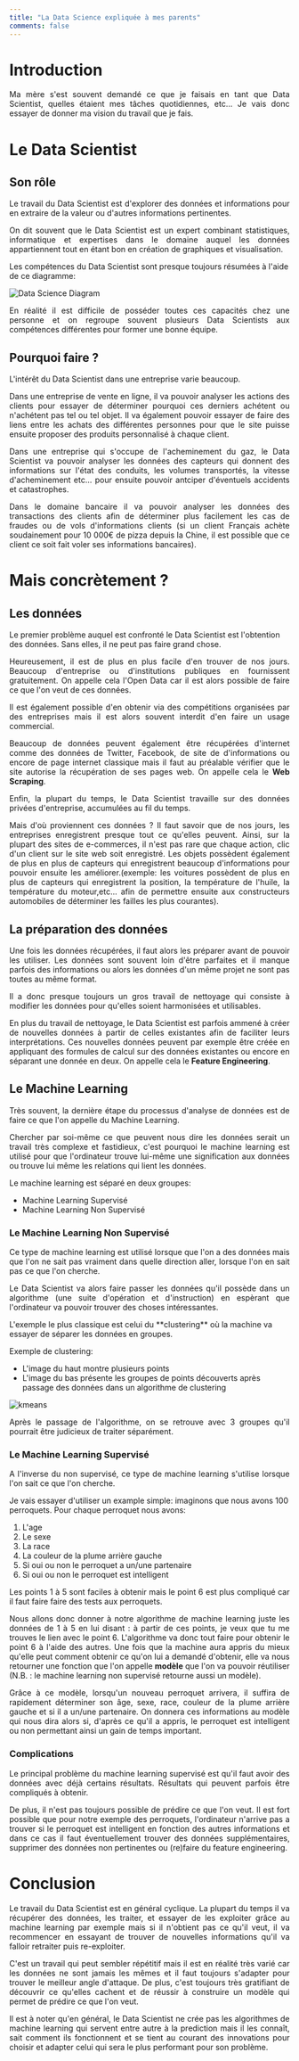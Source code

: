 ```yaml
---
title: "La Data Science expliquée à mes parents"
comments: false
---
```


# Introduction

<p align="justify">Ma mère s'est souvent demandé ce que je faisais en tant que Data Scientist, quelles étaient mes tâches quotidiennes, etc... Je vais donc essayer de donner ma vision du travail que je fais.</p>


# Le Data Scientist

## Son rôle
<p align="justify">Le travail du Data Scientist est d'explorer des données et informations pour en extraire de la valeur ou d'autres informations pertinentes.</p>
<p align="justify">On dit souvent que le Data Scientist est un expert combinant statistiques, informatique et expertises dans le domaine auquel les données appartiennent tout en étant bon en création de graphiques et visualisation.</p>

Les compétences du Data Scientist sont presque toujours résumées à l'aide de ce diagramme:

![Data Science Diagram]({{site.baseurl}}/assets/Data_Science_VD.png)

<p align="justify">En réalité il est difficile de posséder toutes ces capacités chez une personne et on regroupe souvent plusieurs Data Scientists aux compétences différentes pour former une bonne équipe.</p>


## Pourquoi faire ?
L'intérêt du Data Scientist dans une entreprise varie beaucoup.

<p align="justify">Dans une entreprise de vente en ligne, il va pouvoir analyser les actions des clients pour essayer de déterminer pourquoi ces derniers achétent ou n'achétent pas tel ou tel objet. Il va également pouvoir essayer de faire des liens entre les achats des différentes personnes pour que le site puisse ensuite proposer des produits personnalisé à chaque client.</p>

<p align="justify">Dans une entreprise qui s'occupe de l'acheminement du gaz, le Data Scientist va pouvoir analyser les données des capteurs qui donnent des informations sur l'état des conduits, les volumes transportés, la vitesse d'acheminement etc... pour ensuite pouvoir antciper d'éventuels accidents et catastrophes.</p>

<p align="justify">Dans le domaine bancaire il va pouvoir analyser les données des transactions des clients afin de déterminer plus facilement les cas de fraudes ou de vols d'informations clients (si un client Français achète soudainement pour 10 000€ de pizza depuis la Chine, il est possible que ce client ce soit fait voler ses informations bancaires).
</p>

# Mais concrètement ?

## Les données
Le premier problème auquel est confronté le Data Scientist est l'obtention des données. Sans elles, il ne peut pas faire grand chose.
<p align="justify">Heureusement, il est de plus en plus facile d'en trouver de nos jours. Beaucoup d'entreprise ou d'institutions publiques en fournissent gratuitement. On appelle cela l'Open Data car il est alors possible de faire ce que l'on veut de ces données.</p>

<p align="justify">Il est également possible d'en obtenir via des compétitions organisées par des entreprises mais il est alors souvent interdit d'en faire un usage commercial.</p>

<p align="justify">Beaucoup de données peuvent également être récupérées d'internet comme des données de Twitter, Facebook, de site de d'informations ou encore de page internet classique mais il faut au préalable vérifier que le site autorise la récupération de ses pages web. On appelle cela le <b>Web Scraping</b>.</p>

<p align="justify">Enfin, la plupart du temps, le Data Scientist travaille sur des données privées d'entreprise, accumulées au fil du temps.</p>

<p align="justify">Mais d'où proviennent ces données ? Il faut savoir que de nos jours, les entreprises enregistrent presque tout ce qu'elles peuvent. Ainsi, sur la plupart des sites de e-commerces, il n'est pas rare que chaque action, clic d'un client sur le site web soit enregistré. Les objets possèdent également de plus en plus de capteurs qui enregistrent beaucoup d'informations pour pouvoir ensuite les améliorer.(exemple: les voitures possèdent de plus en plus de capteurs qui enregistrent la position, la température de l'huile, la température du moteur,etc... afin de permettre ensuite aux constructeurs automobiles de déterminer les failles les plus courantes).</p>


## La préparation des données
<p align="justify">Une fois les données récupérées, il faut alors les préparer avant de pouvoir les utiliser. Les données sont souvent loin d'être parfaites et il manque parfois des informations ou alors les données d'un même projet ne sont pas toutes au même format.</p>
<p align="justify">Il a donc presque toujours un gros travail de nettoyage qui consiste à modifier les données pour qu'elles soient harmonisées et utilisables. </p>

<p align="justify">En plus du travail de nettoyage, le Data Scientist est parfois ammené à créer de nouvelles données à partir de celles existantes afin de faciliter leurs interprétations. Ces nouvelles données peuvent par exemple être créée en appliquant des formules de calcul sur des données existantes ou encore en séparant une donnée en deux. On appelle cela le <b>Feature Engineering</b>.</p> 


## Le Machine Learning
<p align="justify">Très souvent, la dernière étape du processus d'analyse de données est de faire ce que l'on appelle du Machine Learning.</p>
<p align="justify">Chercher par soi-même ce que peuvent nous dire les données serait un travail très complexe et fastidieux, c'est pourquoi le machine learning est utilisé pour que l'ordinateur trouve lui-même une signification aux données ou trouve lui même les relations qui lient les données.</p>

Le machine learning est séparé en deux groupes:

- Machine Learning Supervisé
- Machine Learning Non Supervisé

### Le Machine Learning Non Supervisé
<p align="justify">Ce type de machine learning est utilisé lorsque que l'on a des données mais que l'on ne sait pas vraiment dans quelle direction aller, lorsque l'on en sait pas ce que l'on cherche.</p>
<p align="justify">Le Data Scientist va alors faire passer les données qu'il possède dans un algorithme (une suite d'opération et d'instruction) en espèrant que l'ordinateur va pouvoir trouver des choses intéressantes.</p>
L'exemple le plus classique est celui du **clustering** où la machine va essayer de séparer les données en groupes.

Exemple de clustering:

- L'image du haut montre plusieurs points
- L'image du bas présente les groupes de points découverts après passage des données dans un algorithme de clustering

![kmeans]({{site.baseurl}}/images/kmeans.png)

<p align="justify">Après le passage de l'algorithme, on se retrouve avec 3 groupes qu'il pourrait être judicieux de traiter séparément.</p>

### Le Machine Learning Supervisé
<p align="justify">A l'inverse du non supervisé, ce type de machine learning s'utilise lorsque l'on sait ce que l'on cherche.</p>

Je vais essayer d'utiliser un example simple:
imaginons que nous avons 100 perroquets. Pour chaque perroquet nous avons:

1. L'age
2. Le sexe
3. La race
4. La couleur de la plume arrière gauche
5. Si oui ou non le perroquet a un/une partenaire
6. Si oui ou non le perroquet est intelligent

<p align="justify">Les points 1 à 5 sont faciles à obtenir mais le point 6 est plus compliqué car il faut faire faire des tests aux perroquets.</p>
<p align="justify">Nous allons donc donner à notre algorithme de machine learning juste les données de 1 à 5 en lui disant : à partir de ces points, je veux que tu me trouves le lien avec le point 6. L'algorithme va donc tout faire pour obtenir le point 6 à l'aide des autres. Une fois que la machine aura appris du mieux qu'elle peut comment obtenir ce qu'on lui a demandé d'obtenir, elle va nous retourner une fonction que l'on appelle <b>modèle</b> que l'on va pouvoir réutiliser (N.B. : le machine learning non supervisé retourne aussi un modèle).</p>

<p align="justify">Grâce à ce modèle, lorsqu'un nouveau perroquet arrivera, il suffira de rapidement déterminer son âge, sexe, race, couleur de la plume arrière gauche et si il a un/une partenaire. On donnera ces informations au modèle qui nous dira alors si, d'après ce qu'il a appris, le perroquet est intelligent ou non permettant ainsi un gain de temps important.</p>

### Complications
<p align="justify">Le principal problème du machine learning supervisé est qu'il faut avoir des données avec déjà certains résultats. Résultats qui peuvent parfois être compliqués à obtenir.</p>
<p align="justify">De plus, il n'est pas toujours possible de prédire ce que l'on veut. Il est fort possible que pour notre exemple des perroquets, l'ordinateur n'arrive pas a trouver si le perroquet est intelligent en fonction des autres informations et dans ce cas il faut éventuellement trouver des données supplémentaires, supprimer des données non pertinentes ou (re)faire du feature engineering.</p>


# Conclusion
<p align="justify">Le travail du Data Scientist est en général cyclique. La plupart du temps il va récupérer des données, les traiter, et essayer de les exploiter grâce au machine learning par exemple mais si il n'obtient pas ce qu'il veut, il va recommencer en essayant de trouver de nouvelles informations qu'il va falloir retraiter puis re-exploiter.</p>

<p align="justify">C'est un travail qui peut sembler répétitif mais il est en réalité très varié car les données ne sont jamais les mêmes et il faut toujours s'adapter pour trouver le meilleur angle d'attaque. De plus, c'est toujours très gratifiant de découvrir ce qu'elles cachent et de réussir à construire un modèle qui permet de prédire ce que l'on veut.</p>
<p align="justify">Il est à noter qu'en général, le Data Scientist ne crée pas les algorithmes de machine learning qui servent entre autre à la prediction mais il les connaît, sait comment ils fonctionnent et se tient au courant des innovations pour choisir et adapter celui qui sera le plus performant pour son problème.</p>
